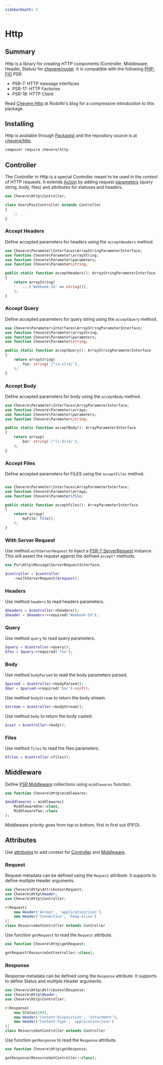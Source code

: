 ```yaml
---
sidebarDepth: 3
---
```


# Http

## Summary

Http is a library for creating HTTP components (Controller, Middleware, Header, Status) for [chevere/router](https://chevere.org/packages/router). It is compatible with the following [PHP-FIG](https://www.php-fig.org) PSR:

- PSR-7: HTTP message interfaces
- PSR-17: HTTP Factories
- PSR-18: HTTP Client

Read [Chevere Http](https://rodolfoberrios.com/2023/06/13/http/) at Rodolfo's blog for a compressive introduction to this package.

## Installing

Http is available through [Packagist](https://packagist.org/packages/chevere/http) and the repository source is at [chevere/http](https://github.com/chevere/http).

```sh
composer require chevere/http
```

## Controller

The Controller in Http is a special Controller meant to be used in the context of HTTP requests. It extends [Action](https://chevere.org/packages/action) by adding request [parameters](https://chevere.org/packages/parameter) (query string, body, files) and attributes for statuses and headers.

```php
use Chevere\Http\Controller;

class UsersPostController extends Controller
{
    // ...
}
```

### Accept Headers

Define accepted parameters for headers using the `acceptHeaders` method.

```php
use Chevere\Parameter\Interfaces\ArrayStringParameterInterface;
use function Chevere\Parameter\arrayString;
use function Chevere\Parameter\parameters;
use function Chevere\Parameter\string;

public static function acceptHeaders(): ArrayStringParameterInterface
{
    return arrayString(
        ...['Webhook-Id' => string()],
    );
}
```

### Accept Query

Define accepted parameters for query string using the `acceptQuery` method.

```php
use Chevere\Parameter\Interfaces\ArrayStringParameterInterface;
use function Chevere\Parameter\arrayString;
use function Chevere\Parameter\parameters;
use function Chevere\Parameter\string;

public static function acceptQuery(): ArrayStringParameterInterface
{
    return arrayString(
        foo: string('/^[a-z]+$/'),
    );
}
```

### Accept Body

Define accepted parameters for body using the `acceptBody` method.

```php
use Chevere\Parameter\Interfaces\ArrayParameterInterface;
use function Chevere\Parameter\arrayp;
use function Chevere\Parameter\parameters;
use function Chevere\Parameter\string;

public static function acceptBody(): ArrayParameterInterface
{
    return arrayp(
        bar: string('/^[1-9]+$/'),
    );
}
```

### Accept Files

Define accepted parameters for FILES using the `acceptFiles` method.

```php

use Chevere\Parameter\Interfaces\ArrayParameterInterface;
use function Chevere\Parameter\arrayp;
use function Chevere\Parameter\file;

public static function acceptFiles(): ArrayParameterInterface
{
    return arrayp(
        myFile: file(),
    );
}
```

### With Server Request

Use method `withServerRequest` to inject a [PSR-7 ServerRequest](https://www.php-fig.org/psr/psr-7/#31-psrhttpmessageserverrequestinterface) instance. This will assert the request against the defined `accept*` methods.

```php
use Psr\Http\Message\ServerRequestInterface;

$controller = $controller
    ->withServerRequest($request);
```

### Headers

Use method `headers` to read headers parameters.

```php
$headers = $controller->headers();
$header = $headers->required('Webhook-Id');
```

### Query

Use method `query` to read query parameters.

```php
$query = $controller->query();
$foo = $query->required('foo');
```

### Body

Use method `bodyParsed` to read the body parameters parsed.

```php
$parsed = $controller->bodyParsed();
$bar = $parsed->required('bar')->int();
```

Use method `bodyStream` to return the body stream.

```php
$stream = $controller->bodyStream();
```

Use method `body` to return the body casted.

```php
$cast = $controller->body();
```

### Files

Use method `files` to read the files parameters.

```php
$files = $controller->files();
```

## Middleware

Define [PSR Middleware](https://www.php-fig.org/psr/psr-15/) collections using `middlewares` function.

```php
use function Chevere\Http\middlewares;

$middlewares = middlewares(
    MiddlewareOne::class,
    MiddlewareTwo::class
);
```

Middleware priority goes from top to bottom, first in first out (FIFO).

## Attributes

Use [attributes](https://www.php.net/manual/en/language.attributes.overview.php) to add context for [Controller](#controller) and [Middleware](#middleware).

### Request

Request metadata can be defined using the `Request` attribute. It supports to define multiple Header arguments.

```php
use Chevere\Http\Attributes\Request;
use Chevere\Http\Header;
use Chevere\Http\Controller;

#[Request(
    new Header('Accept', 'application/json'),
    new Header('Connection', 'keep-alive')
)]
class ResourceGetController extends Controller
```

Use function `getRequest` to read the `Request` attribute.

```php
use function Chevere\Http\getRequest;

getRequest(ResourceGetController::class);
```

### Response

Response metadata can be defined using the `Response` attribute. It supports to define Status and multiple Header arguments.

```php
use Chevere\Http\Attributes\Response;
use Chevere\Http\Header;
use Chevere\Http\Controller;

#[Response(
    new Status(200),
    new Header('Content-Disposition', 'attachment'),
    new Header('Content-Type', 'application/json')
)]
class ResourceGetController extends Controller
```

Use function `getResponse` to read the `Response` attribute.

```php
use function Chevere\Http\getResponse;

getResponse(ResourceGetController::class);
```
